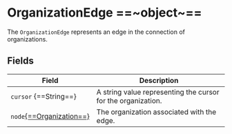 # OrganizationEdge ==~object~==

The `OrganizationEdge` represents an edge in the connection of organizations.

## Fields

| Field               	                                        | Description                                                    	|
|-------------------------------------------------------------	|----------------------------------------------------------------	|
| `cursor` {==String==}      	                                | A string value representing the cursor for the organization.      |
| `node`[{==Organization==}](OrganizationType.md)               | The organization associated with the edge.                      	|
